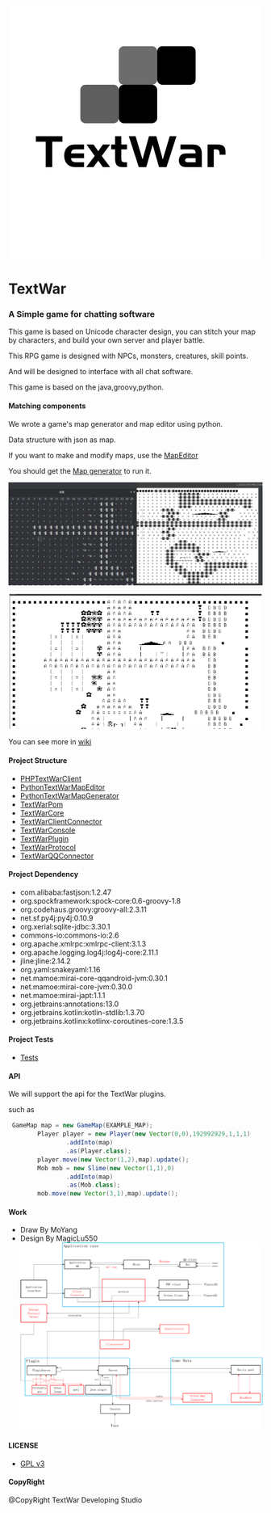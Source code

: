 <p align="center">
<img src="readme_image/logo.png" width=500>
</p>


# TextWar
### A Simple game for chatting software

This game is based on Unicode character design, 
you can stitch your map by characters, and build your own server and player battle.

This RPG game is designed with NPCs, monsters, creatures, skill points.

And will be designed to interface with all chat software.

This game is based on the java,groovy,python.
#### Matching components

We wrote a game's map generator and map editor using python.

Data structure with json as map.

If you want to make and modify maps, use the [MapEditor](https://github.com/TextWar/Textwar-MapEditor)

You should get the [Map generator](https://github.com/TextWar/textwar-py) to run it.

![editor](readme_image/editor.png)

<p align="center">
<img src="readme_image/map.png" width=500>
</p>

You can see more in [wiki](https://github.com/TextWar/QQTextWar/wiki)

#### Project Structure

- [PHPTextWarClient](https://github.com/TextWar/TextWar-PHP-Client)
- [PythonTextWarMapEditor](https://github.com/TextWar/Textwar-MapEditor)
- [PythonTextWarMapGenerator](https://github.com/TextWar/textwar-py)
- [TextWarPom](textwar_pom)
- [TextWarCore](textwar)
- [TextWarClientConnector](textwar_client_connector)
- [TextWarConsole](textwar_console)
- [TextWarPlugin](textwar_plugin)
- [TextWarProtocol](textwar_protocol)
- [TextWarQQConnector](textwar_qq_connector)

#### Project Dependency

- com.alibaba:fastjson:1.2.47
- org.spockframework:spock-core:0.6-groovy-1.8
- org.codehaus.groovy:groovy-all:2.3.11
- net.sf.py4j:py4j:0.10.9
- org.xerial:sqlite-jdbc:3.30.1
- commons-io:commons-io:2.6
- org.apache.xmlrpc:xmlrpc-client:3.1.3
- org.apache.logging.log4j:log4j-core:2.11.1
- jline:jline:2.14.2
- org.yaml:snakeyaml:1.16
- net.mamoe:mirai-core-qqandroid-jvm:0.30.1
- net.mamoe:mirai-core-jvm:0.30.0
- net.mamoe:mirai-japt:1.1.1
- org.jetbrains:annotations:13.0
- org.jetbrains.kotlin:kotlin-stdlib:1.3.70
- org.jetbrains.kotlinx:kotlinx-coroutines-core:1.3.5

#### Project Tests

- [Tests](tests)

#### API

We will support the api for the TextWar plugins.

such as

```groovy
 GameMap map = new GameMap(EXAMPLE_MAP);
        Player player = new Player(new Vector(0,0),192992929,1,1,1)
                .addInto(map)
                .as(Player.class);
        player.move(new Vector(1,2),map).update();
        Mob mob = new Slime(new Vector(1,1),0)
                .addInto(map)
                .as(Mob.class);
        mob.move(new Vector(3,1),map).update();
```

#### Work

- Draw By MoYang
- Design By MagicLu550
![work](readme_image/TextWar_Frame.png)

#### LICENSE
- [GPL v3](LICENSE)

#### CopyRight

@CopyRight TextWar Developing Studio








